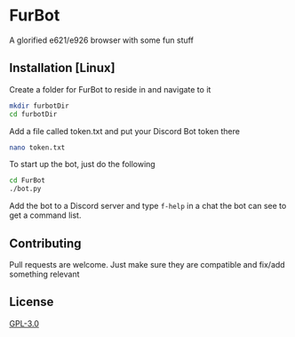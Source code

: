 # FurBot

A glorified e621/e926 browser with some fun stuff

## Installation [Linux]

Create a folder for FurBot to reside in and navigate to it

```bash
mkdir furbotDir
cd furbotDir
```

Add a file called token.txt and put your Discord Bot token there

```bash
nano token.txt
```

To start up the bot, just do the following

```bash
cd FurBot
./bot.py
```

Add the bot to a Discord server and type ``f-help`` in a chat the bot can see to get a command list.

## Contributing
Pull requests are welcome. Just make sure they are compatible and fix/add something relevant

## License
[GPL-3.0](https://choosealicense.com/licenses/gpl-3.0/)